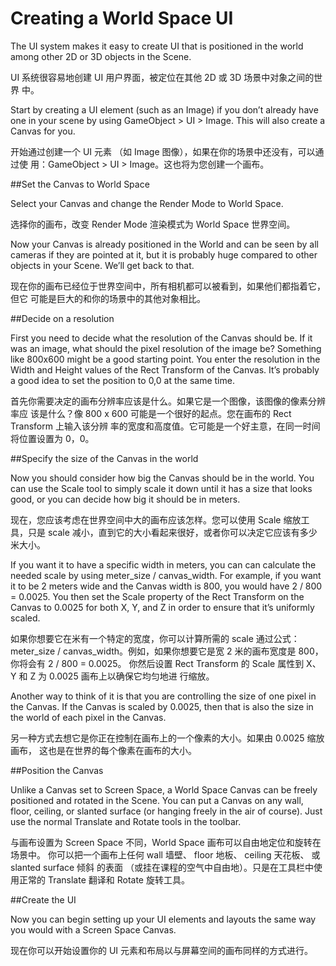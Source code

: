 # Creating a World Space UI

The UI system makes it easy to create UI that is positioned in the world among other 2D or 3D objects in the Scene.

UI 系统很容易地创建 UI 用户界面，被定位在其他 2D 或 3D 场景中对象之间的世界 中。 

Start by creating a UI element (such as an Image) if you don’t already have one in your scene by using GameObject > UI > Image. This will also create a Canvas for you.

开始通过创建一个 UI 元素 （如 Image 图像），如果在你的场景中还没有，可以通过使 用：GameObject > UI > Image。这也将为您创建一个画布。 

##Set the Canvas to World Space

Select your Canvas and change the Render Mode to World Space.

选择你的画布，改变 Render Mode 渲染模式为 World Space 世界空间。 

Now your Canvas is already positioned in the World and can be seen by all cameras if they are pointed at it, but it is probably huge compared to other objects in your Scene. We’ll get back to that.

现在你的画布已经位于世界空间中，所有相机都可以被看到，如果他们都指着它，但它 可能是巨大的和你的场景中的其他对象相比。 

##Decide on a resolution

First you need to decide what the resolution of the Canvas should be. If it was an image, what should the pixel resolution of the image be? Something like 800x600 might be a good starting point. You enter the resolution in the Width and Height values of the Rect Transform of the Canvas. It’s probably a good idea to set the position to 0,0 at the same time.

首先你需要决定的画布分辨率应该是什么。如果它是一个图像，该图像的像素分辨率应 该是什么？像 800 x 600 可能是一个很好的起点。您在画布的 Rect Transform 上输入该分辨 率的宽度和高度值。它可能是一个好主意，在同一时间将位置设置为 0，0。 

##Specify the size of the Canvas in the world

Now you should consider how big the Canvas should be in the world. You can use the Scale tool to simply scale it down until it has a size that looks good, or you can decide how big it should be in meters.

现在，您应该考虑在世界空间中大的画布应该怎样。您可以使用 Scale 缩放工具，只是 scale 减小，直到它的大小看起来很好，或者你可以决定它应该有多少米大小。 

If you want it to have a specific width in meters, you can can calculate the needed scale by using meter_size / canvas_width. For example, if you want it to be 2 meters wide and the Canvas width is 800, you would have 2 / 800 = 0.0025. You then set the Scale property of the Rect Transform on the Canvas to 0.0025 for both X, Y, and Z in order to ensure that it’s uniformly scaled.

如果你想要它在米有一个特定的宽度，你可以计算所需的 scale 通过公式：  meter_size / canvas_width。例如，如果你想要它是宽 2 米的画布宽度是 800，你将会有 2 / 800 = 0.0025。 你然后设置 Rect Transform 的 Scale 属性到 X、 Y 和 Z 为 0.0025 画布上以确保它均匀地进 行缩放。

Another way to think of it is that you are controlling the size of one pixel in the Canvas. If the Canvas is scaled by 0.0025, then that is also the size in the world of each pixel in the Canvas.

另一种方式去想它是你正在控制在画布上的一个像素的大小。如果由 0.0025 缩放画布， 这也是在世界的每个像素在画布的大小。 

##Position the Canvas

Unlike a Canvas set to Screen Space, a World Space Canvas can be freely positioned and rotated in the Scene. You can put a Canvas on any wall, floor, ceiling, or slanted surface (or hanging freely in the air of course). Just use the normal Translate and Rotate tools in the toolbar.

与画布设置为 Screen Space 不同，World Space 画布可以自由地定位和旋转在场景中。 你可以把一个画布上任何 wall 墙壁、 floor 地板、 ceiling 天花板、 或 slanted surface 倾斜 的表面 （或挂在课程的空气中自由地）。只是在工具栏中使用正常的 Translate 翻译和 Rotate 旋转工具。 

##Create the UI

Now you can begin setting up your UI elements and layouts the same way you would with a Screen Space Canvas.

现在你可以开始设置你的 UI 元素和布局以与屏幕空间的画布同样的方式进行。 